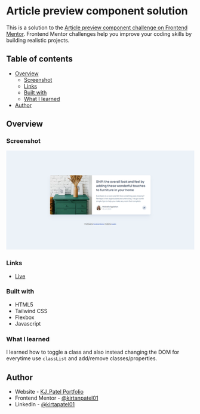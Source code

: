 # Article preview component solution

This is a solution to the [Article preview component challenge on Frontend Mentor](https://www.frontendmentor.io/challenges/article-preview-component-dYBN_pYFT). Frontend Mentor challenges help you improve your coding skills by building realistic projects. 

## Table of contents

- [Overview](#overview)
  - [Screenshot](#screenshot)
  - [Links](#links)
  - [Built with](#built-with)
  - [What I learned](#what-i-learned)
- [Author](#author)

## Overview

### Screenshot

![](./screenshot.png)

### Links

- [Live](https://kirtanpatel01.github.io/article-preview/)

### Built with

- HTML5
- Tailwind CSS
- Flexbox
- Javascript

### What I learned

I learned how to toggle a class and also instead changing the DOM for everytime use `classList` and add/remove classes/properties.

## Author

- Website - [KJ_Patel Portfolio](https://kirtanpatel01.github.io/ARKA_WD_04)
- Frontend Mentor - [@kirtanpatel01](https://www.frontendmentor.io/profile/kirtanpatel01)
- Linkedin - [@kirtapatel01](https://www.linkedin.com/in/kirtanpatel01)